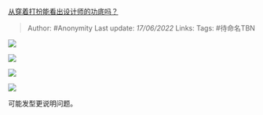 [从穿着打扮能看出设计师的功底吗？](https://www.zhihu.com/question/513440183/answer/2529142609)

> Author: #Anonymity
> Last update: *17/06/2022*
> Links:
> Tags: #待命名TBN

![](https://pic1.zhimg.com/50/v2-718fd88eaec8cb5d4a737981064dede5_720w.jpg?source=1940ef5c)

![](https://pica.zhimg.com/50/v2-c1c8017bf4f38cbdf6245ecaeca3dfea_720w.jpg?source=1940ef5c)

![](https://pic2.zhimg.com/50/v2-3b1d797e9841828b34777cda159920fd_720w.jpg?source=1940ef5c)

![](https://pic2.zhimg.com/50/v2-66683568dee8d28b54af2eb5e4a9b25b_720w.jpg?source=1940ef5c)

可能发型更说明问题。


